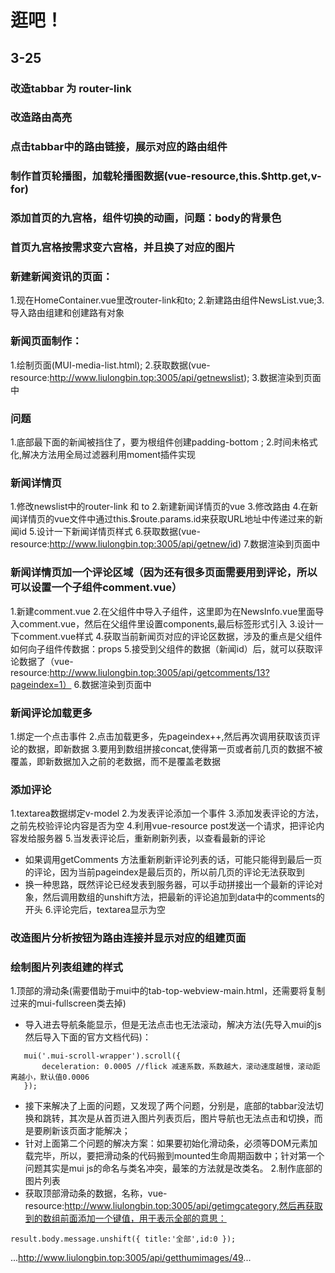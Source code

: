 # 逛吧！

## 3-25
### 改造tabbar 为 router-link
### 改造路由高亮
### 点击tabbar中的路由链接，展示对应的路由组件
### 制作首页轮播图，加载轮播图数据(vue-resource,this.$http.get,v-for)

### 添加首页的九宫格，组件切换的动画，问题：body的背景色

### 首页九宫格按需求变六宫格，并且换了对应的图片

### 新建新闻资讯的页面：
1.现在HomeContainer.vue里改router-link和to;
2.新建路由组件NewsList.vue;3.导入路由组建和创建路有对象

### 新闻页面制作：
1.绘制页面(MUI-media-list.html);
2.获取数据(vue-resource:http://www.liulongbin.top:3005/api/getnewslist);
3.数据渲染到页面中
### 问题
1.底部最下面的新闻被挡住了，要为根组件创建padding-bottom ;
2.时间未格式化,解决方法用全局过滤器利用moment插件实现

### 新闻详情页
1.修改newslist中的router-link 和 to
2.新建新闻详情页的vue
3.修改路由
4.在新闻详情页的vue文件中通过this.$route.params.id来获取URL地址中传递过来的新闻id
5.设计一下新闻详情页样式
6.获取数据(vue-resource:http://www.liulongbin.top:3005/api/getnew/id)
7.数据渲染到页面中

### 新闻详情页加一个评论区域（因为还有很多页面需要用到评论，所以可以设置一个子组件comment.vue）
1.新建comment.vue
2.在父组件中导入子组件，这里即为在NewsInfo.vue里面导入comment.vue，然后在父组件里设置components,最后标签形式引入
3.设计一下comment.vue样式
4.获取当前新闻页对应的评论区数据，涉及的重点是父组件如何向子组件传数据：props
5.接受到父组件的数据（新闻id）后，就可以获取评论数据了（vue-resource:http://www.liulongbin.top:3005/api/getcomments/13?pageindex=1）
6.数据渲染到页面中

### 新闻评论加载更多
1.绑定一个点击事件
2.点击加载更多，先pageindex++,然后再次调用获取该页评论的数据，即新数据
3.要用到数组拼接concat,使得第一页或者前几页的数据不被覆盖，即新数据加入之前的老数据，而不是覆盖老数据

### 添加评论
1.textarea数据绑定v-model
2.为发表评论添加一个事件
3.添加发表评论的方法，之前先校验评论内容是否为空
4.利用vue-resource post发送一个请求，把评论内容发给服务器
5.当发表评论后，重新刷新列表，以查看最新的评论
 + 如果调用getComments 方法重新刷新评论列表的话，可能只能得到最后一页的评论，因为当前pageindex是最后页的，所以前几页的评论无法获取到
 + 换一种思路，既然评论已经发表到服务器，可以手动拼接出一个最新的评论对象，然后调用数组的unshift方法，把最新的评论追加到data中的comments的开头
6.评论完后，textarea显示为空

### 改造图片分析按钮为路由连接并显示对应的组建页面

### 绘制图片列表组建的样式
1.顶部的滑动条(需要借助于mui中的tab-top-webview-main.html，还需要将复制过来的mui-fullscreen类去掉)
 + 导入进去导航条能显示，但是无法点击也无法滚动，解决方法(先导入mui的js然后导入下面的官方文档代码)：
 ```
    mui('.mui-scroll-wrapper').scroll({
        deceleration: 0.0005 //flick 减速系数，系数越大，滚动速度越慢，滚动距离越小，默认值0.0006
    });
 ```
 + 接下来解决了上面的问题，又发现了两个问题，分别是，底部的tabbar没法切换和跳转，其次是从首页进入图片列表页后，图片导航也无法点击和切换，而是要刷新该页面才能解决；
 + 针对上面第二个问题的解决方案：如果要初始化滑动条，必须等DOM元素加载完毕，所以，要把滑动条的代码搬到mounted生命周期函数中；针对第一个问题其实是mui js的命名与类名冲突，最笨的方法就是改类名。
2.制作底部的图片列表
 + 获取顶部滑动条的数据，名称，vue-resource:http://www.liulongbin.top:3005/api/getimgcategory,然后再获取到的数组前面添加一个键值，用于表示全部的意思：
 ```
 result.body.message.unshift({ title:'全部',id:0 });
 ```
 ...http://www.liulongbin.top:3005/api/getthumimages/49...
